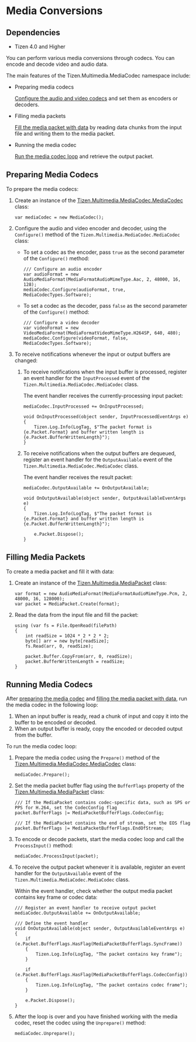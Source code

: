 Media Conversions
=================

## Dependencies

- Tizen 4.0 and Higher

You can perform various media conversions through codecs. You can encode
and decode video and audio data.

The main features of the Tizen.Multimedia.MediaCodec namespace include:

-   Preparing media codecs

    [Configure the audio and video codecs](#PrepareCodec) and set them
    as encoders or decoders.

- Filling media packets

    [Fill the media packet with data](#FillPacket) by reading data
    chunks from the input file and writing them to the media packet.

- Running the media codec

    [Run the media codec loop](#RunCodec) and retrieve the
    output packet.


Preparing Media Codecs <a id="PrepareCodec"></a>
----------------------

To prepare the media codecs:

1.  Create an instance of the
    [Tizen.Multimedia.MediaCodec.MediaCodec](https://developer.tizen.org/dev-guide/csapi/classTizen_1_1Multimedia_1_1MediaCodec_1_1MediaCodec.html)
    class:

    ``` {.prettyprint}
    var mediaCodec = new MediaCodec();
    ```

2. Configure the audio and video encoder and decoder, using the
    `Configure()` method of the `Tizen.Multimedia.MediaCodec.MediaCodec`
    class:

    -   To set a codec as the encoder, pass `true` as the second
        parameter of the `Configure()` method:

        ``` {.prettyprint}
        /// Configure an audio encoder
        var audioFormat = new AudioMediaFormat(MediaFormatAudioMimeType.Aac, 2, 48000, 16, 128);
        mediaCodec.Configure(audioFormat, true, MediaCodecTypes.Software);
        ```

    - To set a codec as the decoder, pass `false` as the second
        parameter of the `Configure()` method:

        ``` {.prettyprint}
        /// Configure a video decoder
        var videoFormat = new VideoMediaFormat(MediaFormatVideoMimeType.H264SP, 640, 480);
        mediaCodec.Configure(videoFormat, false, MediaCodecTypes.Software);
        ```

3. To receive notifications whenever the input or output buffers are
    changed:

    1. To receive notifications when the input buffer is processed, register an event handler for the `InputProcessed` event of the `Tizen.Multimedia.MediaCodec.MediaCodec` class.

       The event handler receives the currently-processing input packet:

       ```
       mediaCodec.InputProcessed += OnInputProcessed;

       void OnInputProcessed(object sender, InputProcessedEventArgs e)
       {
           Tizen.Log.Info(LogTag, $"The packet format is {e.Packet.Format} and buffer written length is {e.Packet.BufferWrittenLength}");
       }
       ```

    2. To receive notifications when the output buffers are dequeued, register an event handler for the `OutputAvailable` event of the `Tizen.Multimedia.MediaCodec.MediaCodec` class.

       The event handler receives the result packet:

       ```
       mediaCodec.OutputAvailable += OnOutputAvailable;

       void OnOutputAvailable(object sender, OutputAvailableEventArgs e)
       {
           Tizen.Log.Info(LogTag, $"The packet format is {e.Packet.Format} and buffer written length is {e.Packet.BufferWrittenLength}");

           e.Packet.Dispose();
       }
       ```

Filling Media Packets <a id="FillPacket"></a>
---------------------

To create a media packet and fill it with data:

1.  Create an instance of the
    [Tizen.Multimedia.MediaPacket](https://developer.tizen.org/dev-guide/csapi/classTizen_1_1Multimedia_1_1MediaPacket.html)
    class:

    ``` {.prettyprint}
    var format = new AudioMediaFormat(MediaFormatAudioMimeType.Pcm, 2, 48000, 16, 128000);
    var packet = MediaPacket.Create(format);
    ```

2. Read the data from the input file and fill the packet:

    ``` {.prettyprint}
    using (var fs = File.OpenRead(filePath)
    {
        int readSize = 1024 * 2 * 2 * 2;
        byte[] arr = new byte[readSize];
        fs.Read(arr, 0, readSize);

        packet.Buffer.CopyFrom(arr, 0, readSize);
        packet.BufferWrittenLength = readSize;
    }
    ```


Running Media Codecs <a id="RunCodec"></a>
--------------------

After [preparing the media codec](#PrepareCodec) and [filling the media
packet with data](#FillPacket), run the media codec in the following
loop:

1.  When an input buffer is ready, read a chunk of input and copy it
    into the buffer to be encoded or decoded.
2.  When an output buffer is ready, copy the encoded or decoded output
    from the buffer.

To run the media codec loop:

1.  Prepare the media codec using the `Prepare()` method of the
    [Tizen.Multimedia.MediaCodec.MediaCodec](https://developer.tizen.org/dev-guide/csapi/classTizen_1_1Multimedia_1_1MediaCodec_1_1MediaCodec.html)
    class:

    ``` {.prettyprint}
    mediaCodec.Prepare();
    ```

2. Set the media packet buffer flag using the `BufferFlags` property of
    the
    [Tizen.Multimedia.MediaPacket](https://developer.tizen.org/dev-guide/csapi/classTizen_1_1Multimedia_1_1MediaPacket.html)
    class:

    ``` {.prettyprint}
    /// If the MediaPacket contains codec-specific data, such as SPS or PPS for H.264, set the CodecConfig flag
    packet.BufferFlags |= MediaPacketBufferFlags.CodecConfig;

    /// If the MediaPacket contains the end of stream, set the EOS flag
    packet.BufferFlags |= MediaPacketBufferFlags.EndOfStream;
    ```

3. To encode or decode packets, start the media codec loop and call the
    `ProcessInput()` method:

    ``` {.prettyprint}
    mediaCodec.ProcessInput(packet);
    ```

4. To receive the output packet whenever it is available, register an
    event handler for the `OutputAvailable` event of the
    `Tizen.Multimedia.MediaCodec.MediaCodec` class.

    Within the event handler, check whether the output media packet
    contains key frame or codec data:

    ``` {.prettyprint}
    /// Register an event handler to receive output packet
    mediaCodec.OutputAvailable += OnOutputAvailable;

    /// Define the event handler
    void OnOutputAvailable(object sender, OutputAvailableEventArgs e)
    {
        if (e.Packet.BufferFlags.HasFlag(MediaPacketBufferFlags.SyncFrame))
        {
            Tizen.Log.Info(LogTag, "The packet contains key frame");
        }

        if (e.Packet.BufferFlags.HasFlag(MediaPacketBufferFlags.CodecConfig))
        {
            Tizen.Log.Info(LogTag, "The packet contains codec frame");
        }

        e.Packet.Dispose();
    }
    ```

5. After the loop is over and you have finished working with the media
    codec, reset the codec using the `Unprepare()` method:

    ``` {.prettyprint}
    mediaCodec.Unprepare();
    ```


